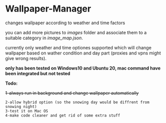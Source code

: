 # Wallpaper-Manager
changes wallpaper according to weather and time factors

you can add more pictures to *images* folder and associate them to a suitable category in *image_map.json*.

currently only weather and time optiones supported which will change wallpaper based on wather condition and day part (proxies and vpns might give wrong results).

**only has been tested on Windows10 and Ubuntu 20, mac command have been integrated but not tested**

**Todo:**
  
~~1-always run in background and change wallpaper automatically~~

    2-allow hybrid option (so the snowing day would be diffrent from snowing night)
    3-test it on Mac OS
    4-make code cleaner and get rid of some extra stuff

